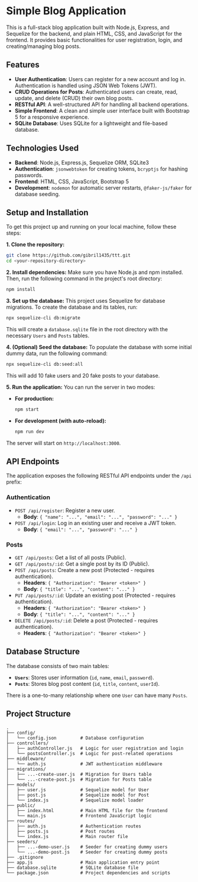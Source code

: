 # Simple Blog Application

This is a full-stack blog application built with Node.js, Express, and Sequelize for the backend, and plain HTML, CSS, and JavaScript for the frontend. It provides basic functionalities for user registration, login, and creating/managing blog posts.

## Features

  * **User Authentication**: Users can register for a new account and log in. Authentication is handled using JSON Web Tokens (JWT).
  * **CRUD Operations for Posts**: Authenticated users can create, read, update, and delete (CRUD) their own blog posts.
  * **RESTful API**: A well-structured API for handling all backend operations.
  * **Simple Frontend**: A clean and simple user interface built with Bootstrap 5 for a responsive experience.
  * **SQLite Database**: Uses SQLite for a lightweight and file-based database.

## Technologies Used

  * **Backend**: Node.js, Express.js, Sequelize ORM, SQLite3
  * **Authentication**: `jsonwebtoken` for creating tokens, `bcryptjs` for hashing passwords.
  * **Frontend**: HTML, CSS, JavaScript, Bootstrap 5
  * **Development**: `nodemon` for automatic server restarts, `@faker-js/faker` for database seeding.

## Setup and Installation

To get this project up and running on your local machine, follow these steps:

**1. Clone the repository:**

```bash
git clone https://github.com/gibril1435/ttt.git
cd <your-repository-directory>
```

**2. Install dependencies:**
Make sure you have Node.js and npm installed. Then, run the following command in the project's root directory:

```bash
npm install
```

**3. Set up the database:**
This project uses Sequelize for database migrations. To create the database and its tables, run:

```bash
npx sequelize-cli db:migrate
```

This will create a `database.sqlite` file in the root directory with the necessary `Users` and `Posts` tables.

**4. (Optional) Seed the database:**
To populate the database with some initial dummy data, run the following command:

```bash
npx sequelize-cli db:seed:all
```

This will add 10 fake users and 20 fake posts to your database.

**5. Run the application:**
You can run the server in two modes:

  * **For production:**
    ```bash
    npm start
    ```
  * **For development (with auto-reload):**
    ```bash
    npm run dev
    ```

The server will start on `http://localhost:3000`.

## API Endpoints

The application exposes the following RESTful API endpoints under the `/api` prefix:

### Authentication

  * `POST /api/register`: Register a new user.
      * **Body**: `{ "name": "...", "email": "...", "password": "..." }`
  * `POST /api/login`: Log in an existing user and receive a JWT token.
      * **Body**: `{ "email": "...", "password": "..." }`

### Posts

  * `GET /api/posts`: Get a list of all posts (Public).
  * `GET /api/posts/:id`: Get a single post by its ID (Public).
  * `POST /api/posts`: Create a new post (Protected - requires authentication).
      * **Headers**: `{ "Authorization": "Bearer <token>" }`
      * **Body**: `{ "title": "...", "content": "..." }`
  * `PUT /api/posts/:id`: Update an existing post (Protected - requires authentication).
      * **Headers**: `{ "Authorization": "Bearer <token>" }`
      * **Body**: `{ "title": "...", "content": "..." }`
  * `DELETE /api/posts/:id`: Delete a post (Protected - requires authentication).
      * **Headers**: `{ "Authorization": "Bearer <token>" }`

## Database Structure

The database consists of two main tables:

  * **`Users`**: Stores user information (`id`, `name`, `email`, `password`).
  * **`Posts`**: Stores blog post content (`id`, `title`, `content`, `userId`).

There is a one-to-many relationship where one `User` can have many `Posts`.

## Project Structure

```
.
├── config/
│   └── config.json         # Database configuration
├── controllers/
│   ├── authController.js   # Logic for user registration and login
│   └── postsController.js  # Logic for post-related operations
├── middleware/
│   └── auth.js             # JWT authentication middleware
├── migrations/
│   ├── ...-create-user.js  # Migration for Users table
│   └── ...-create-post.js  # Migration for Posts table
├── models/
│   ├── user.js             # Sequelize model for User
│   ├── post.js             # Sequelize model for Post
│   └── index.js            # Sequelize model loader
├── public/
│   ├── index.html          # Main HTML file for the frontend
│   └── main.js             # Frontend JavaScript logic
├── routes/
│   ├── auth.js             # Authentication routes
│   ├── posts.js            # Post routes
│   └── index.js            # Main router file
├── seeders/
│   ├── ...-demo-user.js    # Seeder for creating dummy users
│   └── ...-demo-post.js    # Seeder for creating dummy posts
├── .gitignore
├── app.js                  # Main application entry point
├── database.sqlite         # SQLite database file
└── package.json            # Project dependencies and scripts
```

